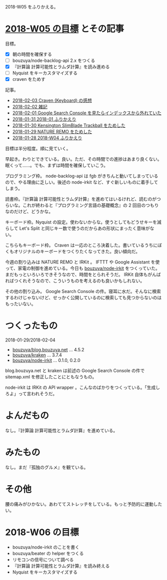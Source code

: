 2018-W05 をふりかえる。

# [2018-W05 の目標][2018-01-28] とその記事

目標。

- [x] 朝の時間を確保する
- [ ] bouzuya/node-backlog-api 2.x をつくる
- [x] 『計算論 計算可能性とラムダ計算』を読み進める
- [ ] Nyquist をキーカスタマイズする
- [x] craven をためす

記事。

- [2018-02-03 Craven (Keyboard) の感想][2018-02-03]
- [2018-02-02 雑記][2018-02-02]
- [2018-02-01 Google Search Console を見たらインデックスから外れていた][2018-02-01]
- [2018-01-31 2018-01 ふりかえり][2018-01-31]
- [2018-01-30 Kensington SlimBlade Trackball をためした][2018-01-30]
- [2018-01-29 NATURE REMO をためした][2018-01-29]
- [2018-01-28 2018-W04 ふりかえり][2018-01-28]

目標は半分程度。順に見ていく。

早起き。わりとできている。良い。ただ、その時間での進捗はあまり良くない。眠くって……。でも、まずは時間を確保していこう。

プログラミング枠。 node-backlog-api は fgb がきちんと動いてしまっているので、やる理由に乏しい。後述の node-irkit など、すぐ新しいものに着手してしまう。

読書枠。『計算論 計算可能性とラムダ計算』を進めてはいるけれど、読むのがつらいな。これが終わると『プログラミング言語の基礎概念』の 2 回目のつもりなのだけど、どうかな。

キーボード枠。Nyquist の設定。使わないからな。使うとしてもどうせキーを減らして Let's Split と同じキー数で使うのだからあの形状にまったく意味がない。

こちらもキーボード枠。 Craven は一応のところ決着した。書いているうちにぼくもオリジナルのキーボードをつくりたくなってきた。良い傾向だ。

今週の割り込みは NATURE REMO と IRKit 。 IFTTT や Google Assistant を使って、家電の制御を進めている。今日も [bouzuya/node-irkit][] をつくっていた。まだもっといろいろできそうなので、時間をとられそうだ。 IRKit 自体もがんばればつくれそうなので、こういうものを考えるのも良いかもしれない。

その他の割り込み。 Google Search Console の件。寝耳に水だ。そんなに検索するわけじゃないけど、せっかく公開しているのに検索しても見つからないのはもったいない。

# つくったもの

2018-01-29/2018-02-04

- [bouzuya/blog.bouzuya.net][] ... 4.5.2
- [bouzuya/kraken][] ... 3.7.4
- [bouzuya/node-irkit][] ... 0.1.0, 0.2.0

blog.bouzuya.net と kraken は前述の Google Search Console の件で sitemap.xml を修正したことにともなうもの。

node-irkit は IRKit の API wrapper 。こんなのばかりをつくっている。「生成しろよ」って言われそうだ。

# よんだもの

なし。『計算論 計算可能性とラムダ計算』を進めている。

# みたもの

なし。まだ『孤独のグルメ』を観ている。

# その他

腰の痛みがひかない。あわててストレッチをしている。もっと予防的に運動したい。

# 2018-W06 の目標

- bouzuya/node-irkit のことを書く
- bouzuya/beater の helper をつくる
- リモコンの信号について調べる
- 『計算論 計算可能性とラムダ計算』を読み終える
- Nyquist をキーカスタマイズする

[2018-01-28]: https://blog.bouzuya.net/2018/01/28/
[2018-01-29]: https://blog.bouzuya.net/2018/01/29/
[2018-01-30]: https://blog.bouzuya.net/2018/01/30/
[2018-01-31]: https://blog.bouzuya.net/2018/01/31/
[2018-02-01]: https://blog.bouzuya.net/2018/02/01/
[2018-02-02]: https://blog.bouzuya.net/2018/02/02/
[2018-02-03]: https://blog.bouzuya.net/2018/02/03/
[bouzuya/blog.bouzuya.net]: https://github.com/bouzuya/blog.bouzuya.net
[bouzuya/kraken]: https://github.com/bouzuya/kraken
[bouzuya/node-irkit]: https://github.com/bouzuya/node-irkit
